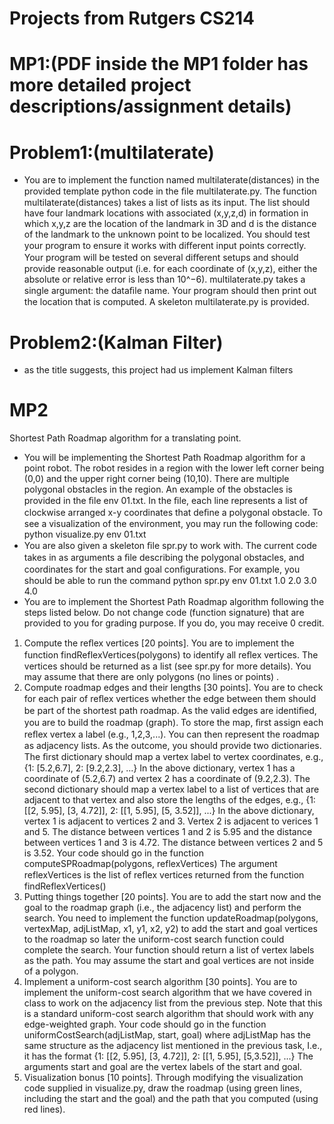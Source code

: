 # Projects from Rutgers CS214

# MP1:(PDF inside the MP1 folder has more detailed project descriptions/assignment details)
# Problem1:(multilaterate)
- You are to implement the function named multilaterate(distances) in the provided template python code in the ﬁle multilaterate.py. The function multilaterate(distances) takes a list of lists as its input. The list should have four landmark locations with associated (x,y,z,d) in formation in which x,y,z are the location of the landmark in 3D and d is the distance of the landmark to the unknown point to be localized. You should test your program to ensure it works with diﬀerent input points correctly. Your program will be tested on several diﬀerent setups and should provide reasonable output (i.e. for each coordinate of (x,y,z), either the absolute or relative error is less than 10^−6). multilaterate.py takes a single argument: the dataﬁle name. Your program should then print out the location that is computed. A skeleton multilaterate.py is provided.
# Problem2:(Kalman Filter)
- as the title suggests, this project had us implement Kalman filters

# MP2
Shortest Path Roadmap algorithm for a translating point.
- You will be implementing the Shortest Path Roadmap algorithm for a point robot. The robot resides in a region with the lower left corner being (0,0) and the upper right corner being (10,10). There are multiple polygonal obstacles in the region. An example of the obstacles is provided in the ﬁle env 01.txt. In the ﬁle, each line represents a list of clockwise arranged x-y coordinates that deﬁne a polygonal obstacle. To see a visualization of the environment, you may run the following code:
python visualize.py env 01.txt
- You are also given a skeleton ﬁle spr.py to work with. The current code takes in as arguments a ﬁle describing the polygonal obstacles, and coordinates for the start and goal conﬁgurations. For example, you should be able to run the command
python spr.py env 01.txt 1.0 2.0 3.0 4.0
- You are to implement the Shortest Path Roadmap algorithm following the steps listed below. Do not change code (function signature) that are provided to you for grading purpose. If you do, you may receive 0 credit.
1. Compute the reﬂex vertices [20 points]. You are to implement the function
findReflexVertices(polygons) to identify all reﬂex vertices. The vertices should be returned as a list (see spr.py for more details). You may assume that there are only polygons (no lines or points) .
2. Compute roadmap edges and their lengths [30 points]. You are to check for each pair of reﬂex vertices whether the edge between them should be part of the shortest path roadmap. As the valid edges are identiﬁed, you are to build the roadmap (graph). To store the map, ﬁrst assign each reﬂex vertex a label (e.g., 1,2,3,...). You can then represent the roadmap as adjacency lists. As the outcome, you should provide two dictionaries. The ﬁrst dictionary should map a vertex label to vertex coordinates, e.g., {1: [5.2,6.7], 2: [9.2,2.3], ...} In the above dictionary, vertex 1 has a coordinate of (5.2,6.7) and vertex 2 has a coordinate of (9.2,2.3). The second dictionary should map a vertex label to a list of vertices that are adjacent to that vertex and also store the lengths of the edges, e.g., {1: [[2, 5.95], [3, 4.72]], 2: [[1, 5.95], [5, 3.52]], ...} In the above dictionary, vertex 1 is adjacent to vertices 2 and 3. Vertex 2 is adjacent to verices 1 and 5. The distance between vertices 1 and 2 is 5.95 and the distance between vertices 1 and 3 is 4.72. The distance between vertices 2 and 5 is 3.52. Your code should go in the function
computeSPRoadmap(polygons, reflexVertices) The argument reflexVertices is the list of reﬂex vertices returned from the function
findReflexVertices()
3. Putting things together [20 points]. You are to add the start now and the goal to the roadmap graph (i.e., the adjacency list) and perform the search. You need to implement the function
updateRoadmap(polygons, vertexMap, adjListMap, x1, y1, x2, y2) to add the start and goal vertices to the roadmap so later the uniform-cost search function could complete the search. Your function should return a list of vertex labels as the path. You may assume the start and goal vertices are not inside of a polygon.
4. Implement a uniform-cost search algorithm [30 points]. You are to implement the uniform-cost search algorithm that we have covered in class to work on the adjacency list from the previous step. Note that this is a standard uniform-cost search algorithm that should work with any edge-weighted graph. Your code should go in the function
uniformCostSearch(adjListMap, start, goal) where adjListMap has the same structure as the adjacency list mentioned in the previous task, I.e., it has the format {1: [[2, 5.95], [3, 4.72]], 2: [[1, 5.95], [5,3.52]], ...} The arguments start and goal are the vertex labels of the start and goal.
5. Visualization bonus [10 points]. Through modifying the visualization code supplied in visualize.py, draw the roadmap (using green lines, including the start and the goal) and the path that you computed (using red lines).
